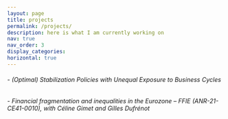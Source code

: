 ```yaml
---
layout: page
title: projects
permalink: /projects/
description: here is what I am currently working on
nav: true
nav_order: 3
display_categories: 
horizontal: true
---
```




###### - (Optimal) Stabilization Policies with Unequal Exposure to Business Cycles

###### - Financial fragmentation and inequalities in the Eurozone – FFIE (ANR-21-CE41-0010), with Céline Gimet and Gilles Dufrénot 
